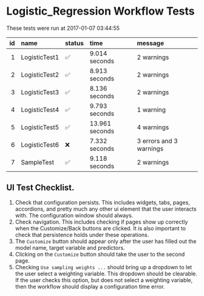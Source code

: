 # Logistic_Regression Workflow Tests



These tests were run at 2017-01-07 03:44:55



| id|name          |status   |time           |message                 |
|--:|:-------------|:--------|:--------------|:-----------------------|
|  1|LogisticTest1 |&#9989;  |9.014 seconds  |2 warnings              |
|  2|LogisticTest2 |&#9989;  |8.913 seconds  |2 warnings              |
|  3|LogisticTest3 |&#9989;  |8.136 seconds  |2 warnings              |
|  4|LogisticTest4 |&#9989;  |9.793 seconds  |1 warning               |
|  5|LogisticTest5 |&#9989;  |13.961 seconds |4 warnings              |
|  6|LogisticTest6 |&#x274C; |7.332 seconds  |3 errors and 3 warnings |
|  7|SampleTest    |&#9989;  |9.118 seconds  |2 warnings              |


## UI Test Checklist.

1. Check that configuration persists. This includes widgets, tabs, pages, accordions, and pretty much any other ui element that the user interacts with. The configuration window should always.
2. Check navigation. This includes checking if pages show up correctly when the Customize/Back buttons are clicked. It is also important to check that persistence holds under these operations.
3. The `Customize` button should appear only after the user has filled out the model name, target variable and predictors.
4. Clicking on the `Customize` button should take the user to the second page.
5. Checking `Use sampling weights ...` should bring up a dropdown to let the user select a weighting variable. This dropdown should be clearable. If the user checks this option, but does not select a weighting variable, then the workflow should display a configuration time error.

